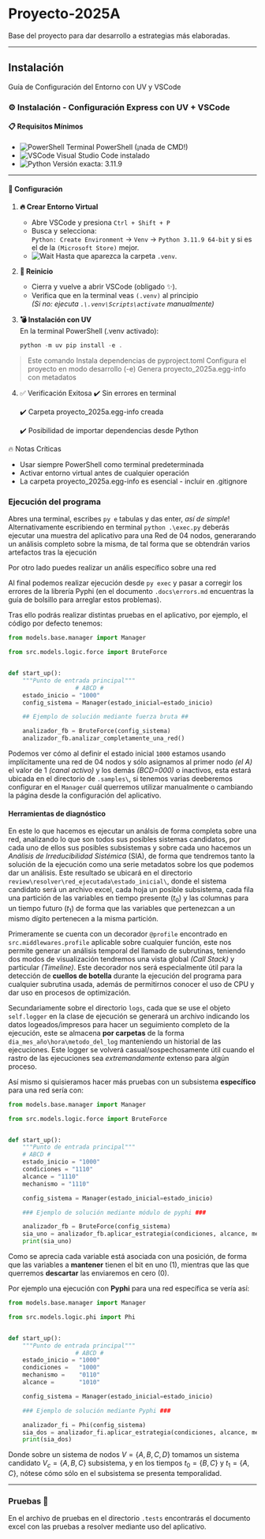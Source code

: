 # Proyecto-2025A

Base del proyecto para dar desarrollo a estrategias más elaboradas.

---

## Instalación

Guía de Configuración del Entorno con UV y VSCode

### ⚙️ Instalación - Configuración Express con UV + VSCode

#### 📋 **Requisitos Mínimos**
- ![PowerShell](https://img.shields.io/badge/-PowerShell-blue?style=flat-square) Terminal PowerShell (¡nada de CMD!)
- ![VSCode](https://img.shields.io/badge/-VSCode-007ACC?logo=visualstudiocode&style=flat-square) Visual Studio Code instalado
- ![Python](https://img.shields.io/badge/-Python%203.11.9-3776AB?logo=python&style=flat-square) Versión exacta: 3.11.9

---

#### 🚀 **Configuración**

1. **🔥 Crear Entorno Virtual**  
   - Abre VSCode y presiona `Ctrl + Shift + P`
   - Busca y selecciona:  
     `Python: Create Environment` → `Venv` → `Python 3.11.9 64-bit` y si es el de la `(Microsoft Store)` mejor.
   - ![Wait](https://img.shields.io/badge/-ESPERA_5_segundos-important) Hasta que aparezca la carpeta `.venv`.

2. **🔄 Reinicio**
   - Cierra y vuelve a abrir VSCode (obligado ✨).
   - Verifica que en la terminal veas `(.venv)` al principio  
     *(Si no: ejecuta `.\.venv\Scripts\activate` manualmente)*

3. **💣 Instalación con UV**  
   En la terminal PowerShell (.venv activado):  
   ```powershell
   python -m uv pip install -e .
   ```

> Este comando
> Instala dependencias de pyproject.toml
> Configura el proyecto en modo desarrollo (-e)
> Genera proyecto_2025a.egg-info con metadatos

4. ✅ Verificación Exitosa
   ✔️ Sin errores en terminal

   ✔️ Carpeta proyecto_2025a.egg-info creada

   ✔️ Posibilidad de importar dependencias desde Python

🔥 Notas Críticas
   - Usar siempre PowerShell como terminal predeterminada
   - Activar entorno virtual antes de cualquier operación
   - La carpeta proyecto_2025a.egg-info es esencial - incluir en .gitignore

### Ejecución del programa

Abres una terminal, escribes `py e` tabulas y das enter, _así de simple_! Alternativamente escribiendo en terminal `python .\exec.py` deberás ejecutar una muestra del aplicativo para una Red de 04 nodos, generarando un análisis completo sobre la misma, de tal forma que se obtendrán varios artefactos tras la ejecución

Por otro lado puedes realizar un anális específico sobre una red

Al final podemos realizar ejecución desde `py exec` y pasar a corregir los errores de la librería Pyphi (en el documento `.docs\errors.md` encuentras la guía de bolsillo para arreglar estos problemas).

Tras ello podrás realizar distintas pruebas en el aplicativo, por ejemplo, el código por defecto tenemos:

```py
from models.base.manager import Manager

from src.models.logic.force import BruteForce


def start_up():
    """Punto de entrada principal"""
                   # ABCD #
    estado_inicio = "1000"
    config_sistema = Manager(estado_inicial=estado_inicio)

    ## Ejemplo de solución mediante fuerza bruta ##

    analizador_fb = BruteForce(config_sistema)
    analizador_fb.analizar_completamente_una_red()
```

Podemos ver cómo al definir el estado inicial `1000` estamos usando implícitamente una red de 04 nodos y sólo asignamos al primer nodo _(el A)_ el valor de 1 _(canal activo)_ y los demás _(BCD=000)_ o inactivos, esta estará ubicada en el directorio de `.samples\`, si tenemos varias deeberemos configurar en el `Manager` cuál querremos utilizar manualmente o cambiando la página desde la configuración del aplicativo.

#### Herramientas de diagnóstico

En este lo que hacemos es ejecutar un análsis de forma completa sobre una red, analizando lo que son todos sus posibles sistemas candidatos, por cada uno de ellos sus posibles subsistemas y sobre cada uno hacemos un _Análisis de Irreducibilidad Sistémica_ (SIA), de forma que tendremos tanto la solución de la ejecución como una serie metadatos sobre los que podemos dar un análisis.
Este resultado se ubicará en el directorio `review\resolver\red_ejecutada\estado_inicial\`, donde el sistema candidato será un archivo excel, cada hoja un posible subsistema, cada fila una partición de las variables en tiempo presente $(t_0)$ y las columnas para un tiempo futuro $(t_1)$ de forma que las variables que pertenezcan a un mismo dígito pertenecen a la misma partición.

Primeramente se cuenta con un decorador `@profile` encontrado en `src.middlewares.profile` aplicable sobre cualquier función, este nos permite generar un análisis temporal del llamado de subrutinas, teniendo dos modos de visualización tendremos una vista global _(Call Stack)_ y particular _(Timeline)_. Este decorador nos será especialmente útil para la detección de **cuellos de botella** durante la ejecución del programa para cualquier subrutina usada, además de permitirnos conocer el uso de CPU y dar uso en procesos de optimización.

Secundariamente sobre el directorio `logs`, cada que se use el objeto `self.logger` en la clase de ejecución se generará un archivo indicando los datos logeados/impresos para hacer un seguimiento completo de la ejecución, este se almacena **por carpetas** de la forma `dia_mes_año\hora\metodo_del_log` manteniendo un historial de las ejecuciones. Este logger se volverá casual/sospechosamente útil cuando el rastro de las ejecuciones sea _extremandamente_ extenso para algún proceso.


Así mismo si quisieramos hacer más pruebas con un subsistema **específico** para una red sería con:
```py
from models.base.manager import Manager

from src.models.logic.force import BruteForce


def start_up():
    """Punto de entrada principal"""
    # ABCD #
    estado_inicio = "1000"
    condiciones = "1110"
    alcance = "1110"
    mechanismo = "1110"

    config_sistema = Manager(estado_inicial=estado_inicio)

    ### Ejemplo de solución mediante módulo de pyphi ###

    analizador_fb = BruteForce(config_sistema)
    sia_uno = analizador_fb.aplicar_estrategia(condiciones, alcance, mechanismo)
    print(sia_uno)

```

Como se aprecia cada variable está asociada con una posición, de forma que las variables a **mantener** tienen el bit en uno (1), mientras que las que querremos **descartar** las enviaremos en cero (0).

Por ejemplo una ejecución con **Pyphi** para una red específica se vería así:

```py
from models.base.manager import Manager

from src.models.logic.phi import Phi


def start_up():
    """Punto de entrada principal"""
                   # ABCD #
    estado_inicio = "1000"
    condiciones =   "1000"
    mechanismo =    "0110"
    alcance =       "1010"

    config_sistema = Manager(estado_inicial=estado_inicio)

    ### Ejemplo de solución mediante Pyphi ###

    analizador_fi = Phi(config_sistema)
    sia_dos = analizador_fi.aplicar_estrategia(condiciones, alcance, mechanismo)
    print(sia_dos)
```

Donde sobre un sistema de nodos $V=\{A,B,C,D\}$ tomamos un sistema candidato $V_c=\{A,B,C\}$ subsistema, y en los tiempos $t_0=\{B,C\}$ y $t_1=\{A,C\}$, nótese cómo sólo en el subsistema se presenta temporalidad.

---

### Pruebas 🧪

En el archivo de pruebas en el directorio `.tests` encontrarás el documento excel con las pruebas a resolver mediante uso del aplicativo.